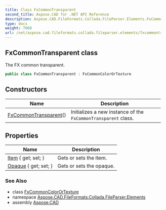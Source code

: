 ```yaml
---
title: Class FxCommonTransparent
second_title: Aspose.CAD for .NET API Reference
description: Aspose.CAD.FileFormats.Collada.FileParser.Elements.FxCommonTransparent class. The FX common transparent
type: docs
weight: 7660
url: /net/aspose.cad.fileformats.collada.fileparser.elements/fxcommontransparent/
---
```

## FxCommonTransparent class

The FX common transparent.

```csharp
public class FxCommonTransparent : FxCommonColorOrTexture
```

## Constructors

| Name | Description |
| --- | --- |
| [FxCommonTransparent](fxcommontransparent/)() | Initializes a new instance of the `FxCommonTransparent` class. |

## Properties

| Name | Description |
| --- | --- |
| [Item](../../aspose.cad.fileformats.collada.fileparser.elements/fxcommoncolorortexture/item/) { get; set; } | Gets or sets the item. |
| [Opaque](../../aspose.cad.fileformats.collada.fileparser.elements/fxcommontransparent/opaque/) { get; set; } | Gets or sets the opaque. |

### See Also

* class [FxCommonColorOrTexture](../fxcommoncolorortexture/)
* namespace [Aspose.CAD.FileFormats.Collada.FileParser.Elements](../../aspose.cad.fileformats.collada.fileparser.elements/)
* assembly [Aspose.CAD](../../)


